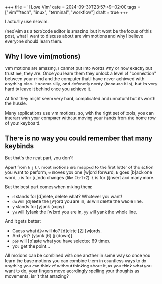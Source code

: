 +++
title = 'I Love Vim'
date = 2024-09-30T23:57:49+02:00
tags = ["vim","tech", "linux", "terminal", "workflow"]
draft = true
+++

I actually use neovim.

(neo)vim as a text/code editor is amazing, but it wont be the focus of this
post, what I want to discuss about are vim motions and why I believe everyone 
should learn them.

## Why I love vim(motions)

Vim motions are amazing, I cannot put into words why or how exactly but trust 
me, they are. Once you learn them they unlock a level of "connection" between
your mind and the computer that I have never achieved with anything else. It
seems silly, and defenetly nerdy (because it is), but its very hard to leave
it behind once you achieve it.

At first they might seem very hard, complicated and unnatural but its worth the
hussle.

Many applications use vim motions, so, with the right set of tools, you can 
interact with your computer without moving your hands from the home row of your
keyboard.

## There is no way you could remember that many keybinds

But that's the neat part, you don't!

Apart from `h` `j` `k` `l` most motions are mapped to the first letter of 
the action you want to perform, `w` moves you one [w]ord forward, `b` goes 
[b]ack one word, `u` is for [u]ndo changes (like `Ctrl+Z`), `i` is for [i]nsert 
and many more. 

But the best part comes when mixing them: 

- `d` stands for [d]elete, delete what? Whatever you want!
- `dw` will [d]elete the [w]ord you are in, `dd` will delete the whole line.
- `y` stands for [y]ank (copy)
- `yw` will [y]ank the [w]ord you are in, `yy` will yank the whole line.

And it gets better:

- Guess what `d2w` will do? [d]elete [2] [w]ords.
- And `y6j`? [y]ank [6] [j (down)]
- `p69` will [p]aste what you have selected 69 times.
- you get the point...

All motions can be combined with one another in some way so once you learn the
base motions you can combine them in countless ways to do anything you can think
of without thinking about it, as you think what you want to do, your fingers
move acordingly spelling your thoughts as movements, isn't that amazing?
